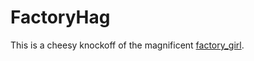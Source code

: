 # FactoryHag

This is a cheesy knockoff of the magnificent [factory\_girl](https://github.com/thoughtbot/factory_girl).
